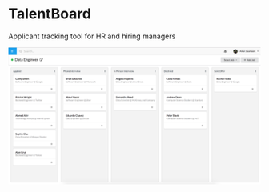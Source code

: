 # TalentBoard
Applicant tracking tool for HR and hiring managers

![alt text](https://github.com/TalentBoard/Talentboard/blob/master/talentboard-app/src/assets/images/Dashboard.png)
